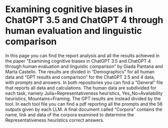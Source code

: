 # Examining cognitive biases in ChatGPT 3.5 and ChatGPT 4 through human evaluation and linguistic comparison
In this page you can find the report analysis and all the results achieved in the paper "Examining cognitive biases in ChatGPT 3.5 and ChatGPT 4 through human evaluation and linguistic comparison” by Giada Pantana and Marta Castello. 
The results are divided in “Demographics” for all human data and “GPT results and comparison” for the ChatGPT 3.5 and 4 data, with prompts and answers. In both repositories you can find a “General” file that reports all data and calculations. The human data are subdivided for each task, namely Julia=Representativeness heuristics, Yes_No=Availability heuristics, Mountains=Framing. The GPT results are instead divided by the tool. In each tool file you can find a pdf reporting all the prompts and the 56 outputs given by each LLM. 
A final document called “Corpora” contains the name, link and data of the corpora examined to determine the Representativeness heuristics correct answers.
